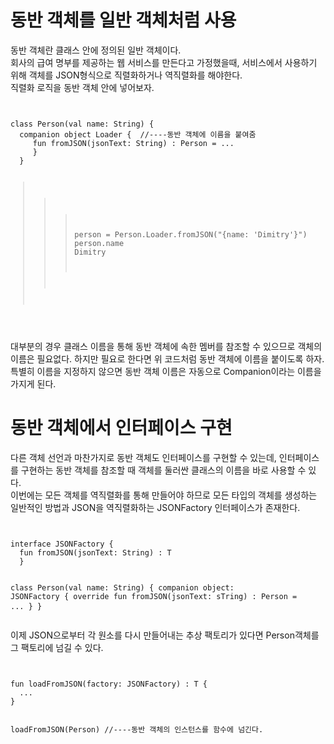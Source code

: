 # 동반 객체를 일반 객체처럼 사용

동반 객체란 클래스 안에 정의된 일반 객체이다.   
회사의 급여 명부를 제공하는 웹 서비스를 만든다고 가정했을때, 서비스에서 사용하기 위해 객체를 JSON형식으로 직렬화하거나 역직렬화를 해야한다.   
직렬화 로직을 동반 객체 안에 넣어보자.

<code>
<pre>
class Person(val name: String) {
  companion object Loader {  //----동반 객체에 이름을 붙여줌
     fun fromJSON(jsonText: String) : Person = ...
     }
  }
  
>>>person = Person.Loader.fromJSON("{name: 'Dimitry'}")
>>>person.name
Dimitry

</code>
</pre>

대부분의 경우 클래스 이름을 통해 동반 객체에 속한 멤버를 참조할 수 있으므로 객체의 이름은 필요없다. 하지만 필요로 한다면 위 코드처럼 동반 객체에 이름을 붙이도록 하자. 특별히 이름을 지정하지 않으면 동반 객체 이름은 자동으로 Companion이라는 이름을 가지게 된다.   

# 동반 객체에서 인터페이스 구현

다른 객체 선언과 마찬가지로 동반 객체도 인터페이스를 구현할 수 있는데, 인터페이스를 구현하는 동반 객체를 참조할 때 객체를 둘러싼 클래스의 이름을 바로 사용할 수 있다.   
이번에는 모든 객체를 역직렬화를 통해 만들어야 하므로 모든 타입의 객체를 생성하는 일반적인 방법과 JSON을 역직렬화하는 JSONFactory 인터페이스가 존재한다.

<code>
<pre>
interface JSONFactory<T> {
  fun fromJSON(jsonText: String) : T
  }
  
class Person(val name: String) {
  companion object: JSONFactory<Person> {
    override fun fromJSON(jsonText: sTring) : Person = ...
  }
}
</code>
</pre>

이제 JSON으로부터 각 원소를 다시 만들어내는 추상 팩토리가 있다면 Person객체를 그 팩토리에 넘길 수 있다.

<code>
<pre>
fun loadFromJSON<T>(factory: JSONFactory<T>) : T {
  ...
}

loadFromJSON(Person) //----동반 객체의 인스턴스를 함수에 넘긴다.
</code>
</pre>
